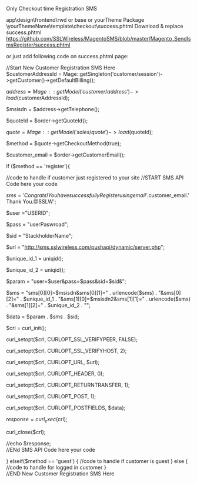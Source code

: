 


Only Checkout time Registration SMS

app\design\frontend\rwd or base or yourTheme Package \yourThemeName\template\checkout\success.phtml
Download  & replace success.phtml
https://github.com/SSLWireless/MagentoSMS/blob/master/Magento_SendIsmsRegister/success.phtml

or just add following code on success.phtml page:


//Start New Customer Registration SMS Here 			
$customerAddressId = Mage::getSingleton('customer/session')->getCustomer()->getDefaultBilling();

$address = Mage::getModel('customer/address')->load($customerAddressId);

$msisdn = $address->getTelephone();		

$quoteId = $order->getQuoteId();

$quote = Mage::getModel('sales/quote')->load($quoteId);

$method = $quote->getCheckoutMethod(true);

$customer_email = $order->getCustomerEmail();

if ($method == 'register'){ 

//code to handle if customer just registered to your site
//START SMS API Code here your code

$sms = 'Congrats! You have successfully Register using email '.$customer_email.' Thank You.@SSLW';				

$user ="USERID";

$pass = "userPaswroad"; 

$sid = "StackholderName";	 	

$url = "http://sms.sslwireless.com/pushapi/dynamic/server.php";

$unique_id_1 = uniqid();

$unique_id_2 = uniqid();

$param = "user=$user&pass=$pass&sid=$sid&";

$sms = "sms[0][0]=$msisdn&sms[0][1]=" . urlencode($sms) . "&sms[0][2]=" . $unique_id_1 . "&sms[1][0]=$msisdn2&sms[1][1]=" . urlencode($sms) . "&sms[1][2]=" . $unique_id_2 . "";

$data = $param . $sms . $sid;

$crl = curl_init();

curl_setopt($crl, CURLOPT_SSL_VERIFYPEER, FALSE);

curl_setopt($crl, CURLOPT_SSL_VERIFYHOST, 2);

curl_setopt($crl, CURLOPT_URL, $url);

curl_setopt($crl, CURLOPT_HEADER, 0);

curl_setopt($crl, CURLOPT_RETURNTRANSFER, 1);

curl_setopt($crl, CURLOPT_POST, 1);

curl_setopt($crl, CURLOPT_POSTFIELDS, $data);

$response = curl_exec($crl);

curl_close($crl);

//echo $response;          
//ENd SMS API Code here your code

 } elseif($method == 'guest') {
//code to handle if customer is guest
 } else {				 
//code to handle for logged in customer
 }  
//END New Customer Registration SMS Here  


